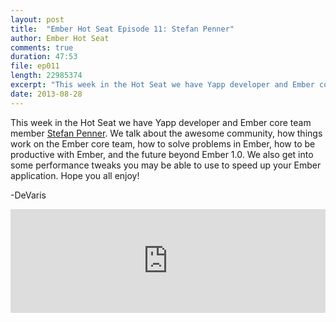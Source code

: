 ```yaml
---
layout: post
title:  "Ember Hot Seat Episode 11: Stefan Penner"
author: Ember Hot Seat
comments: true
duration: 47:53
file: ep011
length: 22985374
excerpt: "This week in the Hot Seat we have Yapp developer and Ember core team member Stefan Penner. We talk about the awesome community, how things work on the Ember core team, how to solve problems in Ember, how to be productive with Ember, and the future beyond Ember 1.0. We also get into some performance tweaks you may be able to use to speed up your Ember application. Happy listening!"
date: 2013-08-28
---
```

This week in the Hot Seat we have Yapp developer and Ember core team member [Stefan Penner](https://twitter.com/stefanpenner). We talk about the awesome community, how things work on the Ember core team, how to solve problems in Ember, how to be productive with Ember, and the future beyond Ember 1.0. We also get into some performance tweaks you may be able to use to speed up your Ember application. Hope you all enjoy!

-DeVaris

<iframe width="100%" height="166" scrolling="no" frameborder="no" src="https://w.soundcloud.com/player/?url=http%3A%2F%2Fapi.soundcloud.com%2Ftracks%2F107706103"> </iframe>